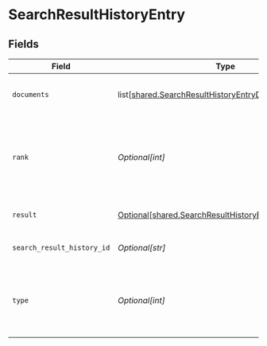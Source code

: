 # SearchResultHistoryEntry


## Fields

| Field                                                                                                                      | Type                                                                                                                       | Required                                                                                                                   | Description                                                                                                                |
| -------------------------------------------------------------------------------------------------------------------------- | -------------------------------------------------------------------------------------------------------------------------- | -------------------------------------------------------------------------------------------------------------------------- | -------------------------------------------------------------------------------------------------------------------------- |
| `documents`                                                                                                                | list[[shared.SearchResultHistoryEntryDocuments](undefined/models/shared/searchresulthistoryentrydocuments.md)]             | :heavy_check_mark:                                                                                                         | Documents that contain the search result.                                                                                  |
| `rank`                                                                                                                     | *Optional[int]*                                                                                                            | :heavy_minus_sign:                                                                                                         | The rank of the search result. A lower value means more relevant result.                                                   |
| `result`                                                                                                                   | [Optional[shared.SearchResultHistoryEntrySearchResults]](undefined/models/shared/searchresulthistoryentrysearchresults.md) | :heavy_minus_sign:                                                                                                         | List of search results.                                                                                                    |
| `search_result_history_id`                                                                                                 | *Optional[str]*                                                                                                            | :heavy_check_mark:                                                                                                         | List of search results.                                                                                                    |
| `type`                                                                                                                     | *Optional[int]*                                                                                                            | :heavy_check_mark:                                                                                                         | The type of the search result. This can be either 'document' or 'answer'.                                                  |